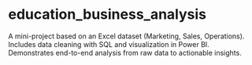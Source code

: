 # education_business_analysis
A mini-project based on an Excel dataset (Marketing, Sales, Operations). Includes data cleaning with SQL and visualization in Power BI. Demonstrates end-to-end analysis from raw data to actionable insights.

